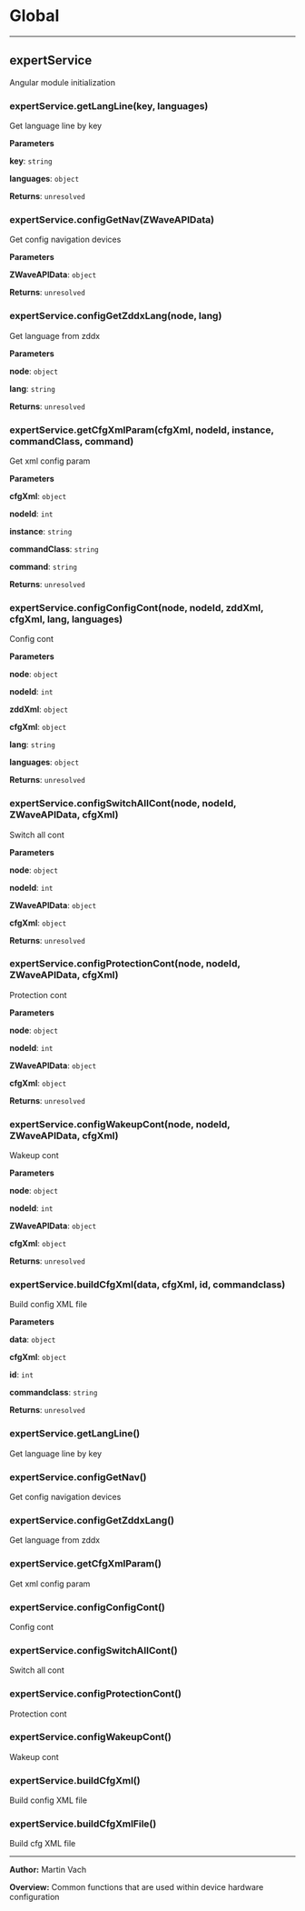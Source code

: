 # Global





* * *

## expertService
Angular module initialization

### expertService.getLangLine(key, languages) 

Get language line by key

**Parameters**

**key**: `string`

**languages**: `object`

**Returns**: `unresolved`

### expertService.configGetNav(ZWaveAPIData) 

Get config navigation devices

**Parameters**

**ZWaveAPIData**: `object`

**Returns**: `unresolved`

### expertService.configGetZddxLang(node, lang) 

Get language from zddx

**Parameters**

**node**: `object`

**lang**: `string`

**Returns**: `unresolved`

### expertService.getCfgXmlParam(cfgXml, nodeId, instance, commandClass, command) 

Get xml config param

**Parameters**

**cfgXml**: `object`

**nodeId**: `int`

**instance**: `string`

**commandClass**: `string`

**command**: `string`

**Returns**: `unresolved`

### expertService.configConfigCont(node, nodeId, zddXml, cfgXml, lang, languages) 

Config cont

**Parameters**

**node**: `object`

**nodeId**: `int`

**zddXml**: `object`

**cfgXml**: `object`

**lang**: `string`

**languages**: `object`

**Returns**: `unresolved`

### expertService.configSwitchAllCont(node, nodeId, ZWaveAPIData, cfgXml) 

Switch all cont

**Parameters**

**node**: `object`

**nodeId**: `int`

**ZWaveAPIData**: `object`

**cfgXml**: `object`

**Returns**: `unresolved`

### expertService.configProtectionCont(node, nodeId, ZWaveAPIData, cfgXml) 

Protection cont

**Parameters**

**node**: `object`

**nodeId**: `int`

**ZWaveAPIData**: `object`

**cfgXml**: `object`

**Returns**: `unresolved`

### expertService.configWakeupCont(node, nodeId, ZWaveAPIData, cfgXml) 

Wakeup cont

**Parameters**

**node**: `object`

**nodeId**: `int`

**ZWaveAPIData**: `object`

**cfgXml**: `object`

**Returns**: `unresolved`

### expertService.buildCfgXml(data, cfgXml, id, commandclass) 

Build config XML file

**Parameters**

**data**: `object`

**cfgXml**: `object`

**id**: `int`

**commandclass**: `string`

**Returns**: `unresolved`

### expertService.getLangLine() 

Get language line by key


### expertService.configGetNav() 

Get config navigation devices


### expertService.configGetZddxLang() 

Get language from zddx


### expertService.getCfgXmlParam() 

Get xml config param


### expertService.configConfigCont() 

Config cont


### expertService.configSwitchAllCont() 

Switch all cont


### expertService.configProtectionCont() 

Protection cont


### expertService.configWakeupCont() 

Wakeup cont


### expertService.buildCfgXml() 

Build config XML file


### expertService.buildCfgXmlFile() 

Build cfg XML file




* * *



**Author:** Martin Vach



**Overview:** Common functions that are used within device hardware configuration


